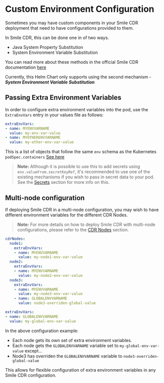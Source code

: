 # Custom Environment Configuration
Sometimes you may have custom components in your Smile CDR deployment that need to have configurations provided to them.

In Smile CDR, this can be done one in of two ways.

* Java System Property Substitution
* System Environment Variable Substitution

You can read more about these methods in the official Smile CDR documentation [here](https://smilecdr.com/docs/installation/installing_smile_cdr.html#variable-substitution)

Currently, this Helm Chart only supports using the second mechanism - ***System Environment Variable Substitution***


## Passing Extra Environment Variables

In order to configure extra environment variables into the pod, use the `ExtraEnvVars` entry in your values file as follows:

```yaml
extraEnvVars:
- name: MYENVVARNAME
  value: my-env-var-value
- name: MYOTHERENVVARNAME
  value: my-other-env-var-value
```

This is a list of objects that follow the same `env` schema as the Kubernetes `podSpec.containers` [See here](https://kubernetes.io/docs/reference/kubernetes-api/workload-resources/pod-v1/#environment-variables)

>**Note:** Although it is possible to use this to add secrets using `env.valueFrom.secretKeyRef`, it's recommended to use one of the existing mechanisms if you wish to pass in secret data to your pod. See the [Secrets](../secrets.md) section for more info on this.

## Multi-node configuration
If deploying Smile CDR in a multi-node configuration, you may wish to have different environment variables for the different CDR Nodes.

>**Note:** For more details on how to deploy Smile CDR with multi-node configurations, please refer to the [CDR Nodes](./cdrnode.md) section.

```yaml
cdrNodes:
  node1:
    extraEnvVars:
    - name: MYENVVARNAME
      value: my-node1-env-var-value
  node2:
    extraEnvVars:
    - name: MYENVVARNAME
      value: my-node2-env-var-value
  node3:
    extraEnvVars:
    - name: MYENVVARNAME
      value: my-node3-env-var-value
    - name: GLOBALENVVARNAME
      value: node3-overriden-global-value

extraEnvVars:
- name: GLOBALENVVARNAME
  value: my-global-env-var-value

```

In the above configuration example:

* Each node gets its own set of extra environment variables.
* Each node gets the `GLOBALENVVARNAME` variable set to `my-global-env-var-value` except...
* Node3 has overriden the `GLOBALENVVARNAME` variable to `node3-overriden-global-value`

This allows for flexible configuration of extra environment variables in any Smile CDR configuration.
